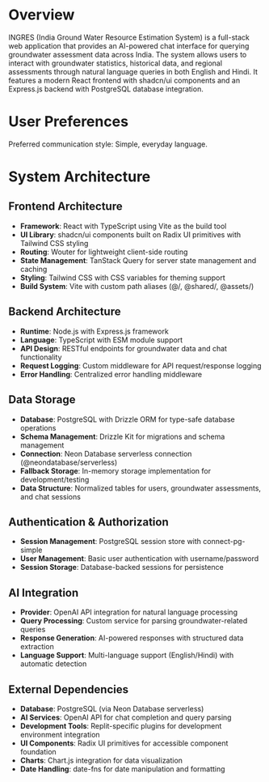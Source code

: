 # Overview

INGRES (India Ground Water Resource Estimation System) is a full-stack web application that provides an AI-powered chat interface for querying groundwater assessment data across India. The system allows users to interact with groundwater statistics, historical data, and regional assessments through natural language queries in both English and Hindi. It features a modern React frontend with shadcn/ui components and an Express.js backend with PostgreSQL database integration.

# User Preferences

Preferred communication style: Simple, everyday language.

# System Architecture

## Frontend Architecture
- **Framework**: React with TypeScript using Vite as the build tool
- **UI Library**: shadcn/ui components built on Radix UI primitives with Tailwind CSS styling
- **Routing**: Wouter for lightweight client-side routing
- **State Management**: TanStack Query for server state management and caching
- **Styling**: Tailwind CSS with CSS variables for theming support
- **Build System**: Vite with custom path aliases (@/, @shared/, @assets/)

## Backend Architecture
- **Runtime**: Node.js with Express.js framework
- **Language**: TypeScript with ESM module support
- **API Design**: RESTful endpoints for groundwater data and chat functionality
- **Request Logging**: Custom middleware for API request/response logging
- **Error Handling**: Centralized error handling middleware

## Data Storage
- **Database**: PostgreSQL with Drizzle ORM for type-safe database operations
- **Schema Management**: Drizzle Kit for migrations and schema management
- **Connection**: Neon Database serverless connection (@neondatabase/serverless)
- **Fallback Storage**: In-memory storage implementation for development/testing
- **Data Structure**: Normalized tables for users, groundwater assessments, and chat sessions

## Authentication & Authorization
- **Session Management**: PostgreSQL session store with connect-pg-simple
- **User Management**: Basic user authentication with username/password
- **Session Storage**: Database-backed sessions for persistence

## AI Integration
- **Provider**: OpenAI API integration for natural language processing
- **Query Processing**: Custom service for parsing groundwater-related queries
- **Response Generation**: AI-powered responses with structured data extraction
- **Language Support**: Multi-language support (English/Hindi) with automatic detection

## External Dependencies
- **Database**: PostgreSQL (via Neon Database serverless)
- **AI Services**: OpenAI API for chat completion and query parsing
- **Development Tools**: Replit-specific plugins for development environment integration
- **UI Components**: Radix UI primitives for accessible component foundation
- **Charts**: Chart.js integration for data visualization
- **Date Handling**: date-fns for date manipulation and formatting